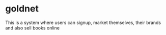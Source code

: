 # goldnet
This is a system where users can signup, market themselves, their brands and also sell books online
